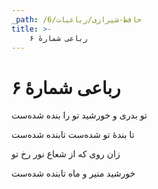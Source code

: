 ```yaml
---
_path: /حافظ-شیرازی/رباعیات/6
title: >-
    رباعی شمارهٔ ۶
---
```

# رباعی شمارهٔ ۶

<div class="b" id="bn1"><div class="m1"><p>تو بدری و خورشید تو را بنده شده‌ست</p></div>
<div class="m2"><p>تا بندهٔ تو شده‌ست تابنده شده‌ست</p></div></div>
<div class="b" id="bn2"><div class="m1"><p>زان روی که از شعاع نور رخ تو</p></div>
<div class="m2"><p>خورشید منیر و ماه تابنده شده‌ست</p></div></div>
